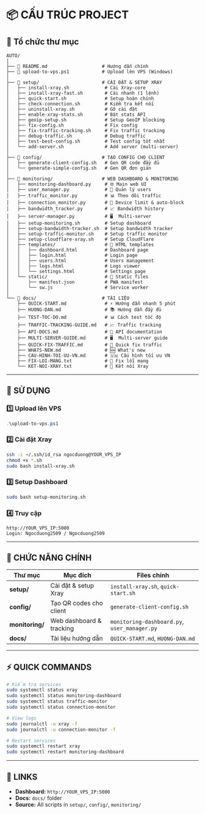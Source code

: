 # 📦 CẤU TRÚC PROJECT

## 📁 Tổ chức thư mục

```
AUTO/
│
├── 📄 README.md                    # Hướng dẫn chính
├── 📄 upload-to-vps.ps1            # Upload lên VPS (Windows)
│
├── 📁 setup/                       # CÀI ĐẶT & SETUP XRAY
│   ├── install-xray.sh             # Cài Xray-core
│   ├── install-xray-fast.sh        # Cài nhanh (1 lệnh)
│   ├── quick-start.sh              # Setup hoàn chỉnh
│   ├── check-connection.sh         # Kiểm tra kết nối
│   ├── uninstall-xray.sh           # Gỡ cài đặt
│   ├── enable-xray-stats.sh        # Bật stats API
│   ├── geoip-setup.sh              # Setup GeoIP blocking
│   ├── fix-config.sh               # Fix config
│   ├── fix-traffic-tracking.sh     # Fix traffic tracking
│   ├── debug-traffic.sh            # Debug traffic
│   ├── test-best-config.sh         # Test config tốt nhất
│   └── add-server.sh               # Add server (multi-server)
│
├── 📁 config/                      # TẠO CONFIG CHO CLIENT
│   ├── generate-client-config.sh   # Gen QR code đầy đủ
│   └── generate-simple-config.sh   # Gen QR đơn giản
│
├── 📁 monitoring/                  # WEB DASHBOARD & MONITORING
│   ├── monitoring-dashboard.py     # 🌐 Main web UI
│   ├── user_manager.py             # 👥 Quản lý users
│   ├── traffic_monitor.py          # 📊 Theo dõi traffic
│   ├── connection_monitor.py       # 🚫 Device limit & auto-block
│   ├── bandwidth_tracker.py        # 📈 Bandwidth history
│   ├── server-manager.py           # 🖥️  Multi-server
│   ├── setup-monitoring.sh         # Setup dashboard
│   ├── setup-bandwidth-tracker.sh  # Setup bandwidth tracker
│   ├── setup-traffic-monitor.sh    # Setup traffic monitor
│   ├── setup-cloudflare-xray.sh    # Setup CloudFlare
│   ├── templates/                  # 📄 HTML templates
│   │   ├── dashboard.html          # Dashboard page
│   │   ├── login.html              # Login page
│   │   ├── users.html              # Users management
│   │   ├── logs.html               # Logs viewer
│   │   └── settings.html           # Settings page
│   └── static/                     # 🎨 Static files
│       ├── manifest.json           # PWA manifest
│       └── sw.js                   # Service worker
│
└── 📁 docs/                        # TÀI LIỆU
    ├── QUICK-START.md              # ⚡ Hướng dẫn nhanh 5 phút
    ├── HUONG-DAN.md                # 📚 Hướng dẫn đầy đủ
    ├── TEST-TOC-DO.md              # 📊 Cách test tốc độ
    ├── TRAFFIC-TRACKING-GUIDE.md   # 📈 Traffic tracking
    ├── API-DOCS.md                 # 🔌 API documentation
    ├── MULTI-SERVER-GUIDE.md       # 🖥️  Multi-server guide
    ├── QUICK-FIX-TRAFFIC.md        # 🔧 Quick fix traffic
    ├── WHATS-NEW.md                # 🆕 What's new
    ├── CAU-HINH-TOI-UU-VN.md       # 🇻🇳 Cấu hình tối ưu VN
    ├── FIX-LOI-MANG.txt            # 🔧 Fix lỗi mạng
    └── KET-NOI-XRAY.txt            # 🔗 Kết nối Xray
```

---

## 🎯 SỬ DỤNG

### 1️⃣ Upload lên VPS
```powershell
.\upload-to-vps.ps1
```

### 2️⃣ Cài đặt Xray
```bash
ssh -i ~/.ssh/id_rsa ngocduong@YOUR_VPS_IP
chmod +x *.sh
sudo bash install-xray.sh
```

### 3️⃣ Setup Dashboard
```bash
sudo bash setup-monitoring.sh
```

### 4️⃣ Truy cập
```
http://YOUR_VPS_IP:5000
Login: Ngocduong2509 / Ngocduong2509
```

---

## 📌 CHỨC NĂNG CHÍNH

| Thư mục | Mục đích | Files chính |
|---------|----------|-------------|
| **setup/** | Cài đặt & setup Xray | `install-xray.sh`, `quick-start.sh` |
| **config/** | Tạo QR codes cho client | `generate-client-config.sh` |
| **monitoring/** | Web dashboard & tracking | `monitoring-dashboard.py`, `user_manager.py` |
| **docs/** | Tài liệu hướng dẫn | `QUICK-START.md`, `HUONG-DAN.md` |

---

## ⚡ QUICK COMMANDS

```bash
# Kiểm tra services
sudo systemctl status xray
sudo systemctl status monitoring-dashboard
sudo systemctl status traffic-monitor
sudo systemctl status connection-monitor

# View logs
sudo journalctl -u xray -f
sudo journalctl -u connection-monitor -f

# Restart services
sudo systemctl restart xray
sudo systemctl restart monitoring-dashboard
```

---

## 🔗 LINKS

- **Dashboard:** `http://YOUR_VPS_IP:5000`
- **Docs:** `docs/` folder
- **Source:** All scripts in `setup/`, `config/`, `monitoring/`

